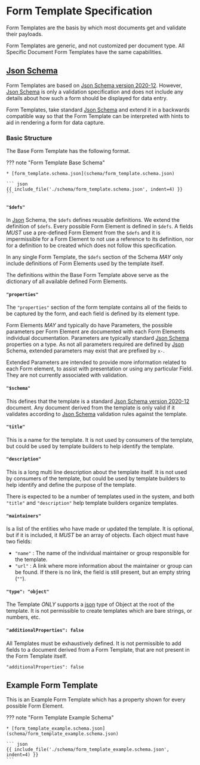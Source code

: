 # Form Template Specification

Form Templates are the basis by which most documents get and validate their payloads.

Form Templates are generic, and not customized per document type.
All Specific Document Form Templates have the same capabilities.

## [Json Schema][JSON Schema-2020-12]

Form Templates are based on [Json Schema version 2020-12][JSON Schema-2020-12].
However, [Json Schema][JSON Schema-2020-12] is only a validation specification and does not
include any details about how such a form should be displayed for data entry.

Form Templates, take standard [Json Schema][JSON Schema-2020-12] and extend it in a backwards compatible way
so that the Form Template can be interpreted with hints to aid in rendering a form
for data capture.

### Basic Structure

The Base Form Template has the following format.

<!-- markdownlint-disable max-one-sentence-per-line -->
??? note "Form Template Base Schema"

    * [form_template.schema.json](schema/form_template.schema.json)

    ``` json
    {{ include_file('./schema/form_template.schema.json', indent=4) }}
    ```

<!-- markdownlint-enable max-one-sentence-per-line -->

#### `"$defs"`

In [Json][RFC8259] Schema, the `$defs` defines reusable definitions.
We extend the definition of `$defs`.
Every possible Form Element is defined in `$defs`.
A fields *MUST* use a pre-defined Form Element from the `$defs` and
it is impermissible for a Form Element to not use a reference to its
definition, nor for a definition to be created which does not follow
this specification.

In any single Form Template, the `$defs` section of the Schema *MAY* only
include definitions of Form Elements used by the template itself.

The definitions within the Base Form Template above serve as the dictionary
of all available defined Form Elements.

#### `"properties"`

The `"properties"` section of the form template contains all of the fields
to be captured by the form, and each field is defined by its element type.

Form Elements *MAY* and typically do have Parameters, the possible parameters
per Form Element are documented with each Form Elements individual documentation.
Parameters are typically standard [Json Schema][JSON Schema-2020-12] properties on a type.
As not all parameters required are defined by [Json][RFC8259] Schema, extended parameters may exist that
are prefixed by `x-`.

Extended Parameters are intended to provide more information related to each Form element,
to assist with presentation or using any particular Field.
They are not currently associated with validation.

#### `"$schema"`

This defines that the template is a standard [Json Schema version 2020-12][JSON Schema-2020-12] document.
Any document derived from the template is only valid if it validates
according to [Json Schema][JSON Schema-2020-12] validation rules against the template.

#### `"title"`

This is a name for the template.
It is not used by consumers of the template, but could be used by
template builders to help identify the template.

#### `"description"`

This is a long multi line description about the template itself.
It is not used by consumers of the template, but could be used by
template builders to help identify and define the purpose of the template.

There is expected to be a number of templates used in the system, and both
`"title"` and `"description"` help template builders organize templates.

#### `"maintainers"`

Is a list of the entities who have made or updated the template.
It is optional, but if it is included, it *MUST* be an array of objects.
Each object must have two fields:

* `"name"` : The name of the individual maintainer or group responsible for the template.
* `"url"` : A link where more information about the maintainer or group can be found.
    If there is no link, the field is still present, but an empty string (`""`).

#### `"type": "object"`

The Template *ONLY* supports a [json][RFC8259] type of Object at the root of the template.
It is not permissible to create templates which are bare strings, or numbers, etc.

#### `"additionalProperties": false`

All Templates must be exhaustively defined.
It is not permissible to add fields to a document derived from a Form Template,
that are not present in the Form Template itself.

`"additionalProperties": false`

## Example Form Template

This is an Example Form Template which has a property shown for every
possible Form Element.

<!-- markdownlint-disable max-one-sentence-per-line -->
??? note "Form Template Example Schema"

    * [form_template_example.schema.json](schema/form_template_example.schema.json)

    ``` json
    {{ include_file('./schema/form_template_example.schema.json', indent=4) }}
    ```

<!-- markdownlint-enable max-one-sentence-per-line -->

[JSON Schema-2020-12]: https://json-schema.org/draft/2020-12
[RFC8259]: https://www.rfc-editor.org/rfc/rfc8259.html
